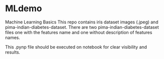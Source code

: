 # MLdemo
Machine Learning Basics
This repo contains iris dataset images (.jpeg) and pima-indian-diabetes-dataset.
There are two pima-indian-diabetes-dataset files one with the features name and one without description of features names.

This .pynp file should be executed on notebook for clear visibility and results.
